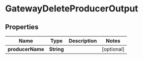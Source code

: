 

# GatewayDeleteProducerOutput


## Properties

Name | Type | Description | Notes
------------ | ------------- | ------------- | -------------
**producerName** | **String** |  |  [optional]



